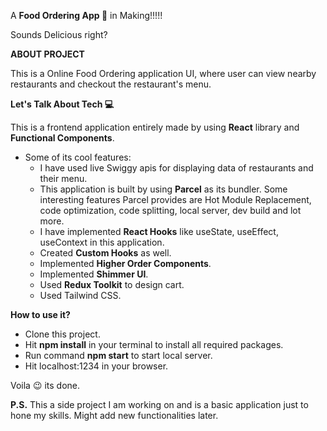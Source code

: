 A <b>Food Ordering App 🍕</b> in Making!!!!!

Sounds Delicious right?

<b>ABOUT PROJECT</b>

This is a Online Food Ordering application UI, where user can view nearby restaurants and checkout the restaurant's menu. 

<b>Let's Talk About Tech 💻</b>

This is a frontend application entirely made by using <b>React</b> library and <b>Functional Components</b>.
- Some of its cool features:
   - I have used live Swiggy apis for displaying data of restaurants and their menu.
   - This application is built by using <b>Parcel</b> as its bundler. Some interesting features Parcel provides are Hot Module Replacement, code optimization, code splitting, local server, dev build and lot more.
   - I have implemented <b>React Hooks</b> like useState, useEffect, useContext in this application.
   - Created <b>Custom Hooks</b> as well.
   - Implemented <b>Higher Order Components</b>.
   - Implemented <b>Shimmer UI</b>.
   - Used <b>Redux Toolkit</b> to design cart.
   - Used Tailwind CSS.

<b>How to use it?</b>

- Clone this project.
- Hit <b>npm install</b> in your terminal to install all required packages.
- Run command <b>npm start</b> to start local server.
- Hit localhost:1234 in your browser.

 Voila 😉 its done.


<b>P.S.</b> This a side project I am working on and is a basic application just to hone my skills. Might add new functionalities later.

